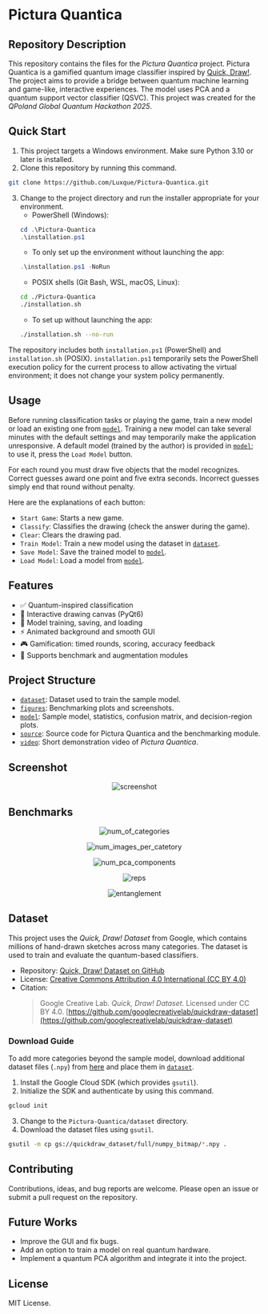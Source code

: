 # Pictura Quantica

## Repository Description

This repository contains the files for the *Pictura Quantica* project.
Pictura Quantica is a gamified quantum image classifier inspired by [Quick, Draw!](https://quickdraw.withgoogle.com).
The project aims to provide a bridge between quantum machine learning and game-like, interactive experiences.
The model uses PCA and a quantum support vector classifier (QSVC).
This project was created for the *QPoland Global Quantum Hackathon 2025*.


## Quick Start

1. This project targets a Windows environment. Make sure Python 3.10 or later is installed.
2. Clone this repository by running this command.
```sh
git clone https://github.com/Luxque/Pictura-Quantica.git
```
3. Change to the project directory and run the installer appropriate for your environment.
    * PowerShell (Windows):
    ```powershell
    cd .\Pictura-Quantica
    .\installation.ps1
    ```
    * To only set up the environment without launching the app:
    ```powershell
    .\installation.ps1 -NoRun
    ```
    * POSIX shells (Git Bash, WSL, macOS, Linux):
    ```bash
    cd ./Pictura-Quantica
    ./installation.sh
    ```
      * To set up without launching the app:
    ```bash
    ./installation.sh --no-run
    ```

The repository includes both `installation.ps1` (PowerShell) and `installation.sh` (POSIX). `installation.ps1` temporarily sets the PowerShell execution policy for the current process to allow activating the virtual environment; it does not change your system policy permanently.


## Usage

Before running classification tasks or playing the game, train a new model or load an existing one from [`model`](./model/).
Training a new model can take several minutes with the default settings and may temporarily make the application unresponsive.
A default model (trained by the author) is provided in [`model`](./model/); to use it, press the `Load Model` button.

For each round you must draw five objects that the model recognizes.
Correct guesses award one point and five extra seconds.
Incorrect guesses simply end that round without penalty.

Here are the explanations of each button:
* `Start Game`: Starts a new game.
* `Classify`: Classifies the drawing (check the answer during the game).
* `Clear`: Clears the drawing pad.
* `Train Model`: Train a new model using the dataset in [`dataset`](./dataset/).
* `Save Model`: Save the trained model to [`model`](./model/).
* `Load Model`: Load a model from [`model`](./model/).


## Features

* ✅ Quantum-inspired classification
* 🎨 Interactive drawing canvas (PyQt6)
* 🤖 Model training, saving, and loading
* ⚡ Animated background and smooth GUI
* 🎮 Gamification: timed rounds, scoring, accuracy feedback
* 🧩 Supports benchmark and augmentation modules


## Project Structure

* [`dataset`](./dataset/): Dataset used to train the sample model.
* [`figures`](./figures/): Benchmarking plots and screenshots.
* [`model`](./model/): Sample model, statistics, confusion matrix, and decision-region plots.
* [`source`](./source/): Source code for Pictura Quantica and the benchmarking module.
* [`video`](./video/): Short demonstration video of *Pictura Quantica*.


## Screenshot

<div align='center'>

![screenshot](./figures/screenshot.png)

</div>


## Benchmarks

<div align='center'>

![num_of_categories](./figures/num_of_categories.png)

</div>

<div align='center'>

![num_images_per_catetory](./figures/num_images_per_category.png)

</div>

<div align='center'>

![num_pca_components](./figures/num_pca_components.png)

</div>

<div align='center'>

![reps](./figures/reps.png)

</div>

<div align='center'>

![entanglement](./figures/entanglement.png)

</div>


## Dataset

This project uses the *Quick, Draw! Dataset* from Google, which contains millions of hand-drawn sketches across many categories.
The dataset is used to train and evaluate the quantum-based classifiers.

* Repository: [Quick, Draw! Dataset on GitHub](https://github.com/googlecreativelab/quickdraw-dataset)
* License: [Creative Commons Attribution 4.0 International (CC BY 4.0)](https://creativecommons.org/licenses/by/4.0/)
* Citation:
  > Google Creative Lab. *Quick, Draw! Dataset*.
  > Licensed under CC BY 4.0.
  > [https://github.com/googlecreativelab/quickdraw-dataset](https://github.com/googlecreativelab/quickdraw-dataset)

### Download Guide

To add more categories beyond the sample model, download additional dataset files (`.npy`) from [here](https://console.cloud.google.com/storage/browser/quickdraw_dataset/full/numpy_bitmap) and place them in [`dataset`](./dataset/).

1. Install the Google Cloud SDK (which provides `gsutil`).
2. Initialize the SDK and authenticate by using this command.
```sh
gcloud init
```
3. Change to the `Pictura-Quantica/dataset` directory.
4. Download the dataset files using `gsutil`.
```sh
gsutil -m cp gs://quickdraw_dataset/full/numpy_bitmap/*.npy .
```


## Contributing

Contributions, ideas, and bug reports are welcome.
Please open an issue or submit a pull request on the repository.


## Future Works

* Improve the GUI and fix bugs.
* Add an option to train a model on real quantum hardware.
* Implement a quantum PCA algorithm and integrate it into the project.


## License

MIT License.

